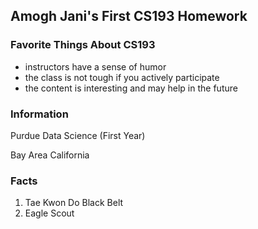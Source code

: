 ## Amogh Jani's First CS193 Homework

### Favorite Things About CS193
- instructors have a sense of humor
- the class is not tough if you actively participate 
- the content is interesting and may help in the future

### Information

Purdue Data Science (First Year)

Bay Area California

### Facts

1. Tae Kwon Do Black Belt
2. Eagle Scout 
